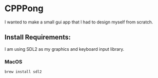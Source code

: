 # CPPPong

I wanted to make a small gui app that I had to design myself from scratch. 

## Install Requirements:

I am using SDL2 as my graphics and keyboard input library. 

### MacOS

```
brew install sdl2
```
